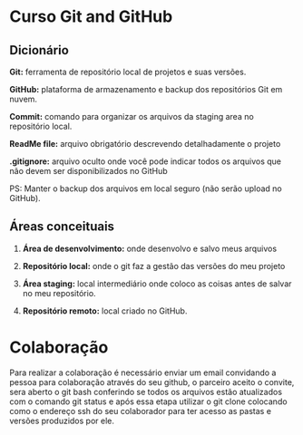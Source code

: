 # Curso Git and GitHub

## Dicionário

**Git:** ferramenta de repositório local de projetos e suas versões.

**GitHub:** plataforma de armazenamento e backup dos repositórios Git em nuvem.

**Commit:** comando para organizar os arquivos da staging area no repositório local.

**ReadMe file:** arquivo obrigatório descrevendo detalhadamente o projeto

**.gitignore:** arquivo oculto onde você pode indicar todos os arquivos que não devem ser disponibilizados no GitHub

PS: Manter o backup dos arquivos em local seguro (não serão upload no GitHub).

## Áreas conceituais

1. **Área de desenvolvimento:** onde desenvolvo e salvo meus arquivos 

2. **Repositório local:** onde o git faz a gestão das versões do meu projeto

3. **Área staging:** local intermediário onde coloco as coisas antes de salvar no meu repositório. 

4. **Repositório remoto:** local criado no GitHub.

# Colaboração

Para realizar a colaboração é necessário enviar um  email convidando a pessoa para colaboração através do seu github, o parceiro aceito o convite, sera aberto o git bash conferindo se todos os arquivos estão atualizados com o comando git status e após essa etapa utilizar o git clone colocando como o endereço ssh do seu colaborador para ter acesso as pastas e versões produzidos por ele.
